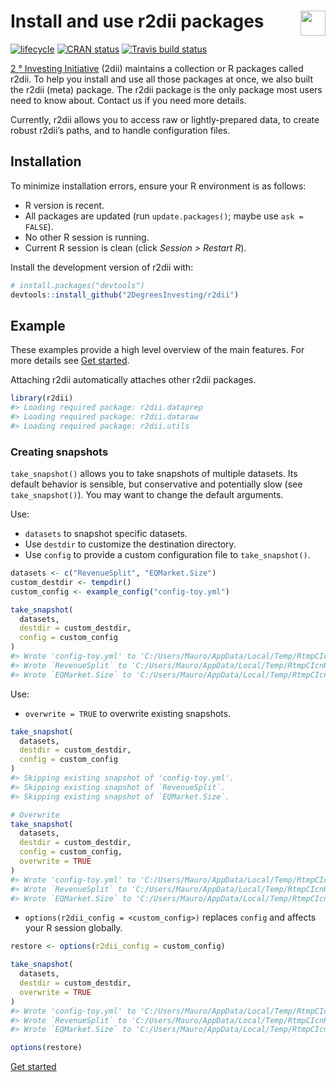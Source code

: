 
<!-- README.md is generated from README.Rmd. Please edit that file -->

# <img src="https://i.imgur.com/3jITMq8.png" align="right" height=40 /> Install and use r2dii packages

<!-- badges: start -->

[![lifecycle](https://img.shields.io/badge/lifecycle-experimental-orange.svg)](https://www.tidyverse.org/lifecycle/#experimental)
[![CRAN
status](https://www.r-pkg.org/badges/version/r2dii)](https://CRAN.R-project.org/package=r2dii)
[![Travis build
status](https://travis-ci.org/2DegreesInvesting/r2dii.svg?branch=master)](https://travis-ci.org/2DegreesInvesting/r2dii)
<!-- badges: end -->

[2 ° Investing Initiative](https://2degrees-investing.org/) (2dii)
maintains a collection or R packages called r2dii. To help you install
and use all those packages at once, we also built the r2dii (meta)
package. The r2dii package is the only package most users need to know
about. Contact us if you need more details.

Currently, r2dii allows you to access raw or lightly-prepared data, to
create robust r2dii’s paths, and to handle configuration files.

## Installation

To minimize installation errors, ensure your R environment is as
follows:

  - R version is recent.
  - All packages are updated (run `update.packages()`; maybe use `ask =
    FALSE`).
  - No other R session is running.
  - Current R session is clean (click *Session \> Restart R*).

Install the development version of r2dii with:

``` r
# install.packages("devtools")
devtools::install_github("2DegreesInvesting/r2dii")
```

## Example

These examples provide a high level overview of the main features. For
more details see [Get started](articles/r2dii.html).

Attaching r2dii automatically attaches other r2dii packages.

``` r
library(r2dii)
#> Loading required package: r2dii.dataprep
#> Loading required package: r2dii.dataraw
#> Loading required package: r2dii.utils
```

### Creating snapshots

`take_snapshot()` allows you to take snapshots of multiple datasets. Its
default behavior is sensible, but conservative and potentially slow (see
`take_snapshot()`). You may want to change the default arguments.

Use:

  - `datasets` to snapshot specific datasets.
  - Use `destdir` to customize the destination directory.
  - Use `config` to provide a custom configuration file to
    `take_snapshot()`.

<!-- end list -->

``` r
datasets <- c("RevenueSplit", "EQMarket.Size")
custom_destdir <- tempdir()
custom_config <- example_config("config-toy.yml")

take_snapshot(
  datasets,
  destdir = custom_destdir, 
  config = custom_config
)
#> Wrote 'config-toy.yml' to 'C:/Users/Mauro/AppData/Local/Temp/RtmpCIcnH1/config-toy.yml'.
#> Wrote `RevenueSplit` to 'C:/Users/Mauro/AppData/Local/Temp/RtmpCIcnH1/RevenueSplit.csv'.
#> Wrote `EQMarket.Size` to 'C:/Users/Mauro/AppData/Local/Temp/RtmpCIcnH1/EQMarket.Size.csv'.
```

Use:

  - `overwrite = TRUE` to overwrite existing snapshots.

<!-- end list -->

``` r
take_snapshot(
  datasets,
  destdir = custom_destdir, 
  config = custom_config
)
#> Skipping existing snapshot of 'config-toy.yml'.
#> Skipping existing snapshot of `RevenueSplit`.
#> Skipping existing snapshot of `EQMarket.Size`.

# Overwrite
take_snapshot(
  datasets,
  destdir = custom_destdir, 
  config = custom_config,
  overwrite = TRUE
)
#> Wrote 'config-toy.yml' to 'C:/Users/Mauro/AppData/Local/Temp/RtmpCIcnH1/config-toy.yml'.
#> Wrote `RevenueSplit` to 'C:/Users/Mauro/AppData/Local/Temp/RtmpCIcnH1/RevenueSplit.csv'.
#> Wrote `EQMarket.Size` to 'C:/Users/Mauro/AppData/Local/Temp/RtmpCIcnH1/EQMarket.Size.csv'.
```

  - `options(r2dii_config = <custom_config>)` replaces `config` and
    affects your R session globally.

<!-- end list -->

``` r
restore <- options(r2dii_config = custom_config)

take_snapshot(
  datasets,
  destdir = custom_destdir, 
  overwrite = TRUE
)
#> Wrote 'config-toy.yml' to 'C:/Users/Mauro/AppData/Local/Temp/RtmpCIcnH1/config-toy.yml'.
#> Wrote `RevenueSplit` to 'C:/Users/Mauro/AppData/Local/Temp/RtmpCIcnH1/RevenueSplit.csv'.
#> Wrote `EQMarket.Size` to 'C:/Users/Mauro/AppData/Local/Temp/RtmpCIcnH1/EQMarket.Size.csv'.

options(restore)
```

[Get
started](https://2degreesinvesting.github.io/r2dii/articles/r2dii.html)

